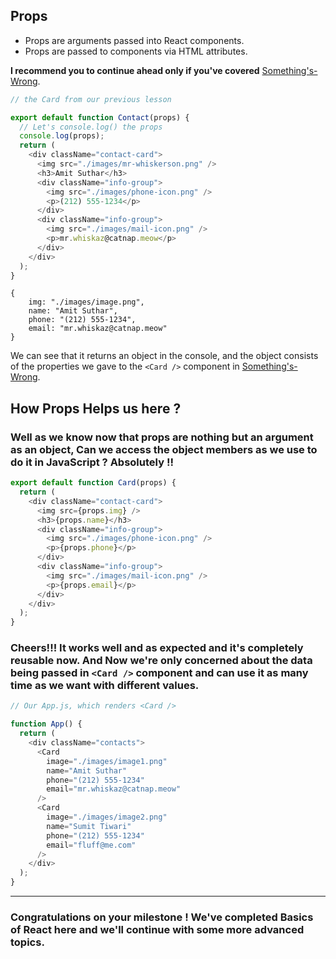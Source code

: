 ## Props

- Props are arguments passed into React components.
- Props are passed to components via HTML attributes.

**I recommend you to continue ahead only if you've covered** [Something's-Wrong](./07-Something's-Wrong.md).

```js
// the Card from our previous lesson

export default function Contact(props) {
  // Let's console.log() the props
  console.log(props);
  return (
    <div className="contact-card">
      <img src="./images/mr-whiskerson.png" />
      <h3>Amit Suthar</h3>
      <div className="info-group">
        <img src="./images/phone-icon.png" />
        <p>(212) 555-1234</p>
      </div>
      <div className="info-group">
        <img src="./images/mail-icon.png" />
        <p>mr.whiskaz@catnap.meow</p>
      </div>
    </div>
  );
}
```

```
{
    img: "./images/image.png",
    name: "Amit Suthar",
    phone: "(212) 555-1234",
    email: "mr.whiskaz@catnap.meow"
}
```

We can see that it returns an object in the console, and the object consists of the properties we gave to the `<Card />` component in [Something's-Wrong](./07-Something's-Wrong.md).

## How Props Helps us here ?

### Well as we know now that props are nothing but an argument as an object, Can we access the object members as we use to do it in JavaScript ? Absolutely !!

```js
export default function Card(props) {
  return (
    <div className="contact-card">
      <img src={props.img} />
      <h3>{props.name}</h3>
      <div className="info-group">
        <img src="./images/phone-icon.png" />
        <p>{props.phone}</p>
      </div>
      <div className="info-group">
        <img src="./images/mail-icon.png" />
        <p>{props.email}</p>
      </div>
    </div>
  );
}
```

### Cheers!!! It works well and as expected and it's completely reusable now. And Now we're only concerned about the data being passed in `<Card />` component and can use it as many time as we want with different values.

```js
// Our App.js, which renders <Card />

function App() {
  return (
    <div className="contacts">
      <Card
        image="./images/image1.png"
        name="Amit Suthar"
        phone="(212) 555-1234"
        email="mr.whiskaz@catnap.meow"
      />
      <Card
        image="./images/image2.png"
        name="Sumit Tiwari"
        phone="(212) 555-1234"
        email="fluff@me.com"
      />
    </div>
  );
}
```

---

### Congratulations on your milestone ! We've completed Basics of React here and we'll continue with some more advanced topics.
